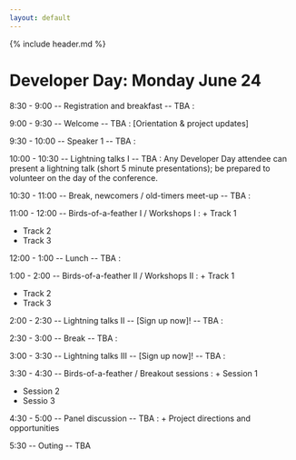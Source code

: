 ```yaml
---
layout: default
---
```


{% include header.md %}

# Developer Day: Monday June 24

<!-- [DEVELOPER DAY NOTES][] -->

8:30 - 9:00 -- Registration and breakfast -- TBA
: 
 
9:00 - 9:30 -- Welcome -- TBA
: [Orientation & project updates]
 
9:30 - 10:00 -- Speaker 1 -- TBA
:  
 
10:00 - 10:30 -- Lightning talks I -- TBA
: Any Developer Day attendee can present a lightning talk (short 5
  minute presentations); be prepared to volunteer on the day of the
  conference.
 
10:30 - 11:00 -- Break, newcomers / old-timers meet-up -- TBA
:  
 
11:00 - 12:00 -- Birds-of-a-feather I / Workshops I
: + Track 1
  + Track 2
  + Track 3
 
12:00 - 1:00 -- Lunch -- TBA
:  
 
1:00 - 2:00 -- Birds-of-a-feather II / Workshops II
: + Track 1
  + Track 2
  + Track 3
 

2:00 - 2:30 -- Lightning talks II -- [Sign up now]! -- TBA
:  
 
2:30 - 3:00 -- Break -- TBA
:  
 
3:00 - 3:30 -- Lightning talks III  -- [Sign up now]! -- TBA
:  
 
3:30 - 4:30 -- Birds-of-a-feather / Breakout sessions
: + Session 1
  + Session 2
  + Sessio 3
 
4:30 - 5:00 -- Panel discussion -- TBA
: + Project directions and opportunities
 
5:30 -- Outing -- TBA
 
